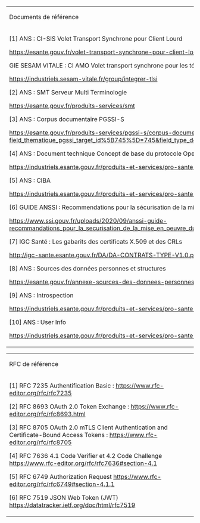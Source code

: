 <table>
<tbody>
<tr>
<td width="640">
<p>Documents de r&eacute;f&eacute;rence</p>
</td>
</tr>
<tr>
<td width="640">
<p>[1] ANS&nbsp;: CI-SIS Volet Transport Synchrone pour Client Lourd</p>
<p><a href="https://esante.gouv.fr/volet-transport-synchrone-pour-client-lourd">https://esante.gouv.fr/volet-transport-synchrone-pour-client-lourd</a></p>
<p>GIE SESAM VITALE : CI AMO Volet transport synchrone pour les t&eacute;l&eacute;services de l&rsquo;Assurance Maladie</p>
<p><a href="https://industriels.sesam-vitale.fr/group/integrer-tlsi">https://industriels.sesam-vitale.fr/group/integrer-tlsi</a>&nbsp;</p>
<p>[2] ANS : SMT Serveur Multi Terminologie</p>
<p><a href="https://esante.gouv.fr/produits-services/smt">https://esante.gouv.fr/produits-services/smt</a></p>
<p>[3] ANS&nbsp;: Corpus documentaire PGSSI-S</p>
<p><a href="https://esante.gouv.fr/produits-services/pgssi-s/corpus-documentaire?field_thematique_pgssi_target_id%5B745%5D=745&amp;field_type_document_pgssi_target_id%5B759%5D=759">https://esante.gouv.fr/produits-services/pgssi-s/corpus-documentaire?field_thematique_pgssi_target_id%5B745%5D=745&amp;field_type_document_pgssi_target_id%5B759%5D=759</a></p>
<p>[4] ANS : Document technique Concept de base du protocole OpenID Connect</p>
<p><a href="https://industriels.esante.gouv.fr/produits-et-services/pro-sante-connect/documentation-technique">https://industriels.esante.gouv.fr/produits-et-services/pro-sante-connect/documentation-technique</a></p>
<p>[5] ANS&nbsp;: CIBA</p>
<p><a href="https://industriels.esante.gouv.fr/produits-et-services/pro-sante-connect/ciba">https://industriels.esante.gouv.fr/produits-et-services/pro-sante-connect/ciba</a></p>
<p>[6] GUIDE ANSSI&nbsp;: Recommendations pour la s&eacute;curisation de la mise en &oelig;uvre du protocole Open ID connect</p>
<p><a href="https://www.ssi.gouv.fr/uploads/2020/09/anssi-guide-recommandations_pour_la_securisation_de_la_mise_en_oeuvre_du_protocole_openid_connect-v1.0.pdf">https://www.ssi.gouv.fr/uploads/2020/09/anssi-guide-recommandations_pour_la_securisation_de_la_mise_en_oeuvre_du_protocole_openid_connect-v1.0.pdf</a></p>
<p>[7] IGC Sant&eacute;&nbsp;: Les gabarits des certificats X.509 et des CRLs</p>
<p><a href="http://igc-sante.esante.gouv.fr/DA/DA-CONTRATS-TYPE-V1.0.pdf">http://igc-sante.esante.gouv.fr/DA/DA-CONTRATS-TYPE-V1.0.pdf</a></p>
<p>[8] ANS&nbsp;: Sources des donn&eacute;es personnes et structures</p>
<p><a href="https://esante.gouv.fr/annexe-sources-des-donnees-personnes-et-structures">https://esante.gouv.fr/annexe-sources-des-donnees-personnes-et-structures</a></p>
<p>[9] ANS&nbsp;: Introspection&nbsp;</p>
<p><a href="https://industriels.esante.gouv.fr/produits-et-services/pro-sante-connect/l-introspection">https://industriels.esante.gouv.fr/produits-et-services/pro-sante-connect/l-introspection</a></p>
<p>[10] ANS&nbsp;: User Info</p>
<p><a href="https://industriels.esante.gouv.fr/produits-et-services/pro-sante-connect/userinfo">https://industriels.esante.gouv.fr/produits-et-services/pro-sante-connect/userinfo</a></p>
</td>
</tr>
</tbody>
</table>


<table>
<tbody>
<tr>
<td width="640">
<p>RFC de r&eacute;f&eacute;rence</p>
</td>
</tr>
<tr>
<td width="640">
<p>[1] RFC 7235&nbsp;Authentification Basic : <a href="https://www.rfc-editor.org/rfc/rfc7235">https://www.rfc-editor.org/rfc/rfc7235</a></p>
<p>[2] RFC 8693 OAuth 2.0 Token Exchange : <a href="https://www.rfc-editor.org/rfc/rfc8693.html">https://www.rfc-editor.org/rfc/rfc8693.html</a></p>
<p>[3] RFC 8705 OAuth 2.0 mTLS Client Authentication and Certificate-Bound Access Tokens : <a href="https://www.rfc-editor.org/rfc/rfc8705">https://www.rfc-editor.org/rfc/rfc8705</a></p>
<p>[4] RFC 7636 4.1 Code Verifier et 4.2 Code Challenge <a href="https://www.rfc-editor.org/rfc/rfc7636%23section-4.1">https://www.rfc-editor.org/rfc/rfc7636#section-4.1</a></p>
<p>[5] RFC 6749 Authorization Request <a href="https://www.rfc-editor.org/rfc/rfc6749#section-4.1.1">https://www.rfc-editor.org/rfc/rfc6749#section-4.1.1</a></p>
<p>[6] RFC 7519 JSON Web Token (JWT) <a href="https://datatracker.ietf.org/doc/html/rfc7519">https://datatracker.ietf.org/doc/html/rfc7519</a></p>
</td>
</tr>
</tbody>
</table>